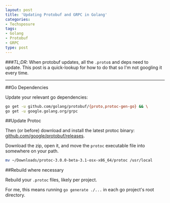 ```yaml
---
layout: post
title: 'Updating Protobuf and GRPC in Golang'
categories:
- Techsposure
tags:
- Golang
- Protobuf
- GRPC
type: post
---
```


###*TL;DR*: When protobuf updates, all the `.proto`s and deps need to update.
This post is a quick-lookup for how to do that so I'm not googling it every time.

---

##Go Dependencies

Update your relevant go dependencies:

```sh
go get -u github.com/golang/protobuf/{proto,protoc-gen-go} && \
go get -u google.golang.org/grpc
```

##Update Protoc

Then (or before) download and install the latest protoc binary: [github.com/google/protobuf/releases](https://github.com/google/protobuf/releases).

Download the zip, open it, and move the `protoc` executable file into somewhere on your path.

```sh
mv ~/Downloads/protoc-3.0.0-beta-3.1-osx-x86_64/protoc /usr/local
```

##Rebuild where necessary

Rebuild your `.protoc` files, likely per project.

For me, this means running `go generate ./...` in each go project's root directory.

